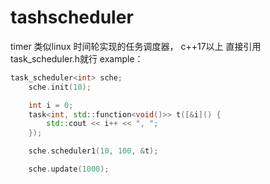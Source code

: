 # tashscheduler
timer
类似linux 时间轮实现的任务调度器， c++17以上
直接引用task_scheduler.h就行
example：
```c++
task_scheduler<int> sche;
	sche.init(10);

	int i = 0;
	task<int, std::function<void()>> t([&i]() {
		std::cout << i++ << ", ";
	});

	sche.scheduler1(10, 100, &t);

	sche.update(1000);
```
